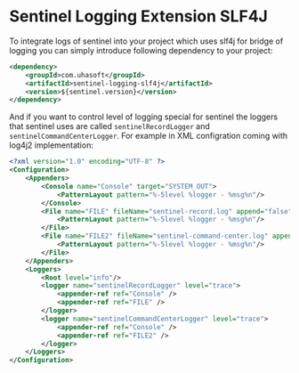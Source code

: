 # Sentinel Logging Extension SLF4J

To integrate logs of sentinel into your project which uses slf4j for bridge of logging you can
simply introduce following dependency to your project:

```xml
<dependency>
    <groupId>com.uhasoft</groupId>
    <artifactId>sentinel-logging-slf4j</artifactId>
    <version>${sentinel.version}</version>
</dependency>
```

And if you want to control level of logging special for sentinel the loggers that sentinel uses
are called `sentinelRecordLogger` and `sentinelCommandCenterLogger`. For example in XML configration
coming with log4j2 implementation:

```xml
<?xml version="1.0" encoding="UTF-8" ?>
<Configuration>
    <Appenders>
        <Console name="Console" target="SYSTEM_OUT">
            <PatternLayout pattern="%-5level %logger - %msg%n"/>
        </Console>
        <File name="FILE" fileName="sentinel-record.log" append="false">
            <PatternLayout pattern="%-5level %logger - %msg%n"/>
        </File>
        <File name="FILE2" fileName="sentinel-command-center.log" append="false">
            <PatternLayout pattern="%-5level %logger - %msg%n"/>
        </File>
    </Appenders>
    <Loggers>
        <Root level="info"/>
        <logger name="sentinelRecordLogger" level="trace">
            <appender-ref ref="Console" />
            <appender-ref ref="FILE" />
        </logger>
        <logger name="sentinelCommandCenterLogger" level="trace">
            <appender-ref ref="Console" />
            <appender-ref ref="FILE2" />
        </logger>
    </Loggers>
</Configuration>
```
